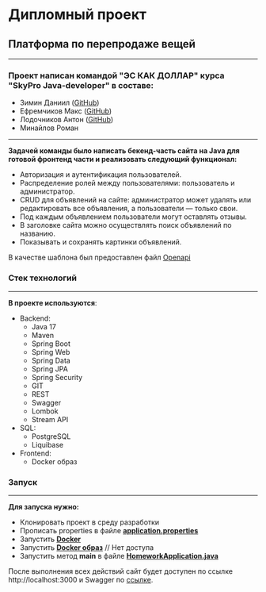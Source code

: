 # Дипломный проект
## Платформа по перепродаже вещей
***

### Проект написан командой "ЭС КАК ДОЛЛАР" курса "SkyPro Java-developer" в составе:
* Зимин Даниил ([GitHub](https://github.com/DaniilZimin))
* Ефремчиков Макс ([GitHub](https://github.com/thepro545))
* Лодочников Антон ([GitHub](https://github.com/J0ker001))
* Минайлов Роман
***

**Задачей команды было написать бекенд-часть сайта на Java для готовой фронтенд части и реализовать следующий функционал:**
* Авторизация и аутентификация пользователей. 
* Распределение ролей между пользователями: пользователь и администратор. 
* CRUD для объявлений на сайте: администратор может удалять или редактировать все объявления, а пользователи — только свои. 
* Под каждым объявлением пользователи могут оставлять отзывы.
* В заголовке сайта можно осуществлять поиск объявлений по названию.
* Показывать и сохранять картинки объявлений.

В качестве шаблона был предоставлен файл [Openapi](openapi.yaml)

### Стек технологий
***
**В проекте используются**:

* Backend:
    - Java 17
    - Maven
    - Spring Boot
    - Spring Web
    - Spring Data
    - Spring JPA
    - Spring Security
    - GIT
    - REST
    - Swagger
    - Lombok
    - Stream API
* SQL:
    - PostgreSQL
    - Liquibase
* Frontend:
    - Docker образ

### Запуск
***

**Для запуска нужно:**
- Клонировать проект в среду разработки
- Прописать properties в файле **[application.properties](src/main/resources/application.properties)**
- Запустить **[Docker](https://www.docker.com)**
- Запустить **[Docker образ](https://drive.google.com/file/d/1ZoGOJaHidywKNYlvNuz6kb0KoGPbeC_b/view)** // Нет доступа
- Запустить метод **main** в файле **[HomeworkApplication.java](src/main/java/ru/skypro/homework/HomeworkApplication.java)**

После выполнения всех действий сайт будет доступен по ссылке http://localhost:3000 и Swagger по [ссылке](http://localhost:8080/swagger-ui/index.html#).

